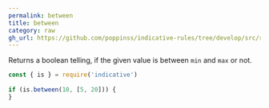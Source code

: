```yaml
---
permalink: between
title: between
category: raw
gh_url: https://github.com/poppinss/indicative-rules/tree/develop/src/raw/between.ts
---
```


Returns a boolean telling, if the given value is between `min` and `max`
or not.
 
```js
const { is } = require('indicative')
 
if (is.between(10, [5, 20])) {
}
```